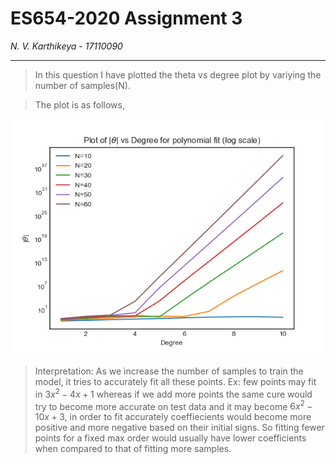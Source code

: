 # ES654-2020 Assignment 3

*N. V. Karthikeya* - *17110090*

------

> In this question I have plotted the theta vs degree plot by variying the number of samples(N).

> The plot is as follows,

![tree](./gifs/q6_plot.png)

> Interpretation: As we increase the number of samples to train the model, it tries to accurately fit all these points. Ex: few points may fit in $3x^2 -4x+1$ whereas if we add  more points the same cure would try to become more accurate on test data and it may become $6x^2-10x+3$, in order to fit accurately coeffiecients would become more positive and more negative based on their initial signs. So fitting fewer points for a fixed max order would usually have lower coefficients when compared to that of fitting more samples.